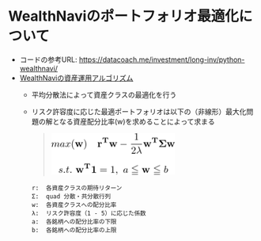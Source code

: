 # WealthNaviのポートフォリオ最適化について  
- コードの参考URL: https://datacoach.me/investment/long-inv/python-wealthnavi/
- [WealthNaviの資産運用アルゴリズム](https://www.wealthnavi.com/image/WealthNavi_WhitePaper.pdf)
  - 平均分散法によって資産クラスの最適化を行う
  - リスク許容度に応じた最適ポートフォリオは以下の（非線形）最大化問題の解となる資産配分比率(w)を求めることによって求まる

    > <img src="https://github.com/kt-q/wealthnavi-portfolio/blob/master/fig/texclip20210102211142.png" width="250" height="auto">
        r:  各資産クラスの期待リターン
        Σ:  quad 分散・共分散行列
        w:  各資産クラスへの配分比率
        λ:  リスク許容度（1 - 5）に応じた係数
        a:  各銘柄への配分比率の下限
        b:  各銘柄への配分比率の上限
